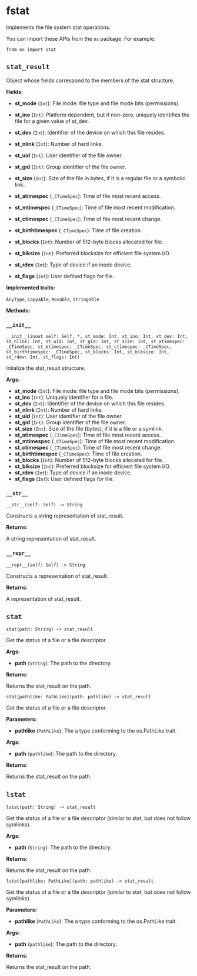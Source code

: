 # fstat

Implements the file system stat operations.

You can import these APIs from the `os` package. For example:

```
from os import stat
```

## `stat_result`

Object whose fields correspond to the members of the stat structure.

**Fields:**

- ​**st\_mode** (`Int`): File mode: file type and file mode bits (permissions).

- ​**st\_ino** (`Int`): Platform dependent, but if non-zero, uniquely identifies the file for a given value of st\_dev.

- ​**st\_dev** (`Int`): Identifier of the device on which this file resides.

- ​**st\_nlink** (`Int`): Number of hard links.

- ​**st\_uid** (`Int`): User identifier of the file owner.

- ​**st\_gid** (`Int`): Group identifier of the file owner.

- ​**st\_size** (`Int`): Size of the file in bytes, if it is a regular file or a symbolic link.

- ​**st\_atimespec** (`_CTimeSpec`): Time of file most recent access.

- ​**st\_mtimespec** (`_CTimeSpec`): Time of file most recent modification.

- ​**st\_ctimespec** (`_CTimeSpec`): Time of file most recent change.

- ​**st\_birthtimespec** (`_CTimeSpec`): Time of file creation.

- ​**st\_blocks** (`Int`): Number of 512-byte blocks allocated for file.

- ​**st\_blksize** (`Int`): Preferred blocksize for efficient file system I/O.

- ​**st\_rdev** (`Int`): Type of device if an inode device.

- ​**st\_flags** (`Int`): User defined flags for file.

**Implemented traits:**

`AnyType`, `Copyable`, `Movable`, `Stringable`

**Methods:**

### `__init__`

`__init__(inout self: Self, *, st_mode: Int, st_ino: Int, st_dev: Int, st_nlink: Int, st_uid: Int, st_gid: Int, st_size: Int, st_atimespec: _CTimeSpec, st_mtimespec: _CTimeSpec, st_ctimespec: _CTimeSpec, st_birthtimespec: _CTimeSpec, st_blocks: Int, st_blksize: Int, st_rdev: Int, st_flags: Int)`

Intialize the stat\_result structure.

**Args:**

- ​**st\_mode** (`Int`): File mode: file type and file mode bits (permissions).
- ​**st\_ino** (`Int`): Uniquely identifier for a file.
- ​**st\_dev** (`Int`): Identifier of the device on which this file resides.
- ​**st\_nlink** (`Int`): Number of hard links.
- ​**st\_uid** (`Int`): User identifier of the file owner.
- ​**st\_gid** (`Int`): Group identifier of the file owner.
- ​**st\_size** (`Int`): Size of the file (bytes), if it is a file or a symlink.
- ​**st\_atimespec** (`_CTimeSpec`): Time of file most recent access.
- ​**st\_mtimespec** (`_CTimeSpec`): Time of file most recent modification.
- ​**st\_ctimespec** (`_CTimeSpec`): Time of file most recent change.
- ​**st\_birthtimespec** (`_CTimeSpec`): Time of file creation.
- ​**st\_blocks** (`Int`): Number of 512-byte blocks allocated for file.
- ​**st\_blksize** (`Int`): Preferred blocksize for efficient file system I/O.
- ​**st\_rdev** (`Int`): Type of device if an inode device.
- ​**st\_flags** (`Int`): User defined flags for file.

### `__str__`

`__str__(self: Self) -> String`

Constructs a string representation of stat\_result.

**Returns:**

A string representation of stat\_result.

### `__repr__`

`__repr__(self: Self) -> String`

Constructs a representation of stat\_result.

**Returns:**

A representation of stat\_result.

## `stat`

`stat(path: String) -> stat_result`

Get the status of a file or a file descriptor.

**Args:**

- ​**path** (`String`): The path to the directory.

**Returns:**

Returns the stat\_result on the path.

`stat[pathlike: PathLike](path: pathlike) -> stat_result`

Get the status of a file or a file descriptor.

**Parameters:**

- ​**pathlike** (`PathLike`): The a type conforming to the os.PathLike trait.

**Args:**

- ​**path** (`pathlike`): The path to the directory.

**Returns:**

Returns the stat\_result on the path.

## `lstat`

`lstat(path: String) -> stat_result`

Get the status of a file or a file descriptor (similar to stat, but does not follow symlinks).

**Args:**

- ​**path** (`String`): The path to the directory.

**Returns:**

Returns the stat\_result on the path.

`lstat[pathlike: PathLike](path: pathlike) -> stat_result`

Get the status of a file or a file descriptor (similar to stat, but does not follow symlinks).

**Parameters:**

- ​**pathlike** (`PathLike`): The a type conforming to the os.PathLike trait.

**Args:**

- ​**path** (`pathlike`): The path to the directory.

**Returns:**

Returns the stat\_result on the path.